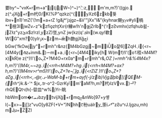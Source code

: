 要by^~"vxK+rm+a"j(jjW~)^~)^߫z,	m'm,m?)'((gjo.	z{^دjXǧ+rm杙ʘ/K(%P"qzkz{^{yXz6zkb뚖ibv+n1)'mZ('(!m+a+rZ !g&j*'jנjgz~&V'"jXx"I&"{kyhnar颶yݥv#yli楇*^楦ا3jwZvށz"k׫zfiǫzhțXɩr{r櫞w!h'nǥjZrIb^('rzƧvmhx)zfqhub욊-jZƗz"yzئx$z!rzl¸yׯzZ)했,ynZ jw\{kz(q'ܭln޶(w.qy!歝	W(G"xm?0)yاrۊx~zm~ǣh朆gjXǧچi	bGw('fkOwjjy"+rmh"r&nz{M4bGzgj~miǛo잝6]ZqH܆i{<r~[4M4y(൪zەinm&.)ᅩm+a܆i{<r~[4M4iky[h	W(mf)!l'(oߖ秷<M4M?x)kR)e	z{^)!l'(oܢZ+?M4O+rx0a^m+rmh"r&*,OZ
)+rmh"r&%4M4x?h,m?)'((M4r,~~zg܆i{<rrh<M4M?+*hg܆i{<rrh<M4M?+ax?h,m?)'((M4nv*>r^m5)!l'(oܢZ+?e~۝jg܆i{<rZiZ )!l'(oܢZ+?٥Zg܆i{<rrh<,ޙ@rد؞֛-WaM-b+rm+ayf{-j/zib)Vjg잞pb[(QEM-{rh^}k*.&-'^	$jx,.tr-o^2-GzrKyݴ๨m'aM?h,m?杙וּlzVvx.)ᅸ?rhQEQtױ(h{-眢⽫^w%׿jYr-眺hbWmom�rدܚbzytvijXǧ+rmqݮ&nWo]97+y솋l{~x>~j[]z"vuO]y8ZF(+V+")Nhhᢗ秎uȧlry_筡iޛ*ަ"zƧu^rJ.ljgzu,mh) mJֲu+޺ZZا
